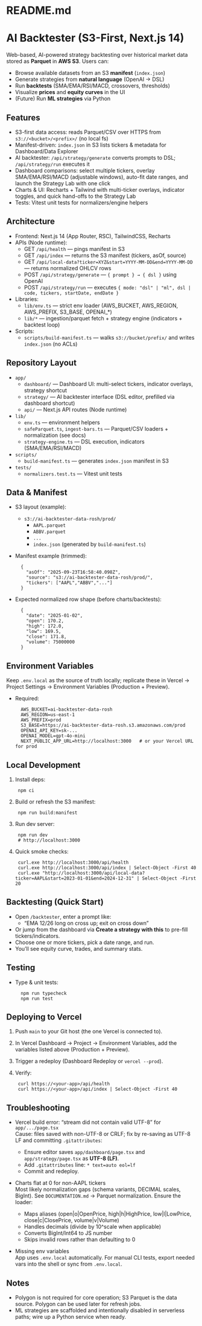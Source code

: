 # README.md

# AI Backtester (S3-First, Next.js 14)

Web-based, AI-powered strategy backtesting over historical market data stored as **Parquet** in **AWS S3**. Users can:
- Browse available datasets from an S3 **manifest** (`index.json`)
- Generate strategies from **natural language** (OpenAI → DSL)
- Run **backtests** (SMA/EMA/RSI/MACD, crossovers, thresholds)
- Visualize **prices** and **equity curves** in the UI
- (Future) Run **ML strategies** via Python

## Features

- S3-first data access: reads Parquet/CSV over HTTPS from `s3://<bucket>/<prefix>/` (no local fs)
- Manifest-driven: `index.json` in S3 lists tickers & metadata for Dashboard/Data Explorer
- AI backtester: `/api/strategy/generate` converts prompts to DSL; `/api/strategy/run` executes it
- Dashboard comparisons: select multiple tickers, overlay SMA/EMA/RSI/MACD (adjustable windows), auto-fit date ranges, and launch the Strategy Lab with one click
- Charts & UI: Recharts + Tailwind with multi-ticker overlays, indicator toggles, and quick hand-offs to the Strategy Lab
- Tests: Vitest unit tests for normalizers/engine helpers

## Architecture

- Frontend: Next.js 14 (App Router, RSC), TailwindCSS, Recharts
- APIs (Node runtime):
    - GET `/api/health` — pings manifest in S3
    - GET `/api/index` — returns the S3 manifest (tickers, asOf, source)
    - GET `/api/local-data?ticker=XYZ&start=YYYY-MM-DD&end=YYYY-MM-DD` — returns normalized OHLCV rows
    - POST `/api/strategy/generate` — `{ prompt } → { dsl }` using OpenAI
    - POST `/api/strategy/run` — executes `{ mode: "dsl" | "ml", dsl | code, tickers, startDate, endDate }`
- Libraries:
    - `lib/env.ts` — strict env loader (AWS_BUCKET, AWS_REGION, AWS_PREFIX, S3_BASE, OPENAI_*)
    - `lib/*` — ingestion/parquet fetch + strategy engine (indicators + backtest loop)
- Scripts:
    - `scripts/build-manifest.ts` — walks `s3://bucket/prefix/` and writes `index.json` (no ACLs)

## Repository Layout

- `app/`
    - `dashboard/` — Dashboard UI: multi-select tickers, indicator overlays, strategy shortcut
    - `strategy/` — AI backtester interface (DSL editor, prefilled via dashboard shortcut)
    - `api/` — Next.js API routes (Node runtime)
- `lib/`
    - `env.ts` — environment helpers
    - `safeParquet.ts`, `ingest-bars.ts` — Parquet/CSV loaders + normalization (see docs)
    - `strategy-engine.ts` — DSL execution, indicators (SMA/EMA/RSI/MACD)
- `scripts/`
    - `build-manifest.ts` — generates `index.json` manifest in S3
- `tests/`
    - `normalizers.test.ts` — Vitest unit tests

## Data & Manifest

- S3 layout (example):
    - `s3://ai-backtester-data-rosh/prod/`
        - `AAPL.parquet`
        - `ABBV.parquet`
        - `...`
        - `index.json`  (generated by `build-manifest.ts`)

- Manifest example (trimmed):

        {
          "asOf": "2025-09-23T16:58:40.098Z",
          "source": "s3://ai-backtester-data-rosh/prod/",
          "tickers": ["AAPL","ABBV","..."]
        }

- Expected normalized row shape (before charts/backtests):

        {
          "date": "2025-01-02",
          "open": 170.2,
          "high": 172.0,
          "low": 169.5,
          "close": 171.8,
          "volume": 75000000
        }

## Environment Variables

Keep `.env.local` as the source of truth locally; replicate these in Vercel → Project Settings → Environment Variables (Production + Preview).

- Required:

        AWS_BUCKET=ai-backtester-data-rosh
        AWS_REGION=us-east-1
        AWS_PREFIX=prod
        S3_BASE=https://ai-backtester-data-rosh.s3.amazonaws.com/prod
        OPENAI_API_KEY=sk-...
        OPENAI_MODEL=gpt-4o-mini
        NEXT_PUBLIC_APP_URL=http://localhost:3000   # or your Vercel URL for prod

## Local Development

1) Install deps:

        npm ci

2) Build or refresh the S3 manifest:

        npm run build:manifest

3) Run dev server:

        npm run dev
        # http://localhost:3000

4) Quick smoke checks:

        curl.exe http://localhost:3000/api/health
        curl.exe http://localhost:3000/api/index | Select-Object -First 40
        curl.exe "http://localhost:3000/api/local-data?ticker=AAPL&start=2023-01-01&end=2024-12-31" | Select-Object -First 20

## Backtesting (Quick Start)

- Open `/backtester`, enter a prompt like:
    - “EMA 12/26 long on cross up; exit on cross down”
- Or jump from the dashboard via **Create a strategy with this** to pre-fill tickers/indicators.
- Choose one or more tickers, pick a date range, and run.
- You’ll see equity curve, trades, and summary stats.

## Testing

- Type & unit tests:

        npm run typecheck
        npm run test

## Deploying to Vercel

1) Push `main` to your Git host (the one Vercel is connected to).
2) In Vercel Dashboard → Project → Environment Variables, add the variables listed above (Production + Preview).
3) Trigger a redeploy (Dashboard Redeploy or `vercel --prod`).
4) Verify:

        curl https://<your-app>/api/health
        curl https://<your-app>/api/index | Select-Object -First 40

## Troubleshooting

- Vercel build error: “stream did not contain valid UTF-8” for `app/.../page.tsx`  
  Cause: files saved with non-UTF-8 or CRLF; fix by re-saving as UTF-8 LF and committing `.gitattributes`:
    - Ensure editor saves `app/dashboard/page.tsx` and `app/strategy/page.tsx` as **UTF-8 (LF)**.
    - Add `.gitattributes` line: `* text=auto eol=lf`
    - Commit and redeploy.

- Charts flat at 0 for non-AAPL tickers  
  Most likely normalization gaps (schema variants, DECIMAL scales, BigInt). See `DOCUMENTATION.md` → Parquet normalization. Ensure the loader:
    - Maps aliases (open|o|OpenPrice, high|h|HighPrice, low|l|LowPrice, close|c|ClosePrice, volume|v|Volume)
    - Handles decimals (divide by 10^scale when applicable)
    - Converts BigInt/Int64 to JS number
    - Skips invalid rows rather than defaulting to 0

- Missing env variables  
  App uses `.env.local` automatically. For manual CLI tests, export needed vars into the shell or sync from `.env.local`.

## Notes

- Polygon is not required for core operation; S3 Parquet is the data source. Polygon can be used later for refresh jobs.
- ML strategies are scaffolded and intentionally disabled in serverless paths; wire up a Python service when ready.
